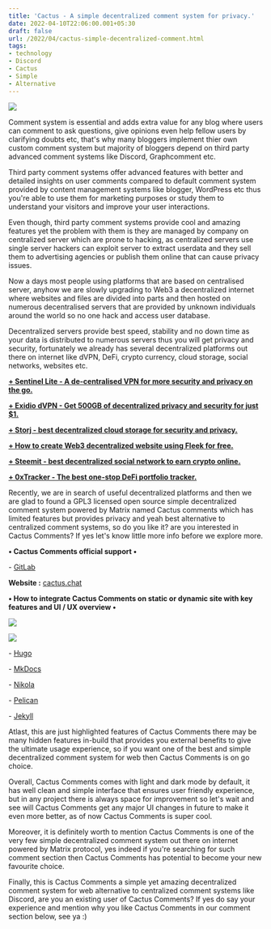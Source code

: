 ```yaml
---
title: 'Cactus - A simple decentralized comment system for privacy.'
date: 2022-04-10T22:06:00.001+05:30
draft: false
url: /2022/04/cactus-simple-decentralized-comment.html
tags: 
- technology
- Discord
- Cactus
- Simple
- Alternative
---
```


 [![](https://lh3.googleusercontent.com/-c1VDZFU8tPM/YlMHcjNH96I/AAAAAAAAKIg/ubl1eAgi3SIfkznepeEjnBjysnWtsPKRwCNcBGAsYHQ/s1600/1649608559458339-0.png)](https://lh3.googleusercontent.com/-c1VDZFU8tPM/YlMHcjNH96I/AAAAAAAAKIg/ubl1eAgi3SIfkznepeEjnBjysnWtsPKRwCNcBGAsYHQ/s1600/1649608559458339-0.png) 

  

Comment system is essential and adds extra value for any blog where users can comment to ask questions, give opinions even help fellow users by clarifying doubts etc, that's why many bloggers implement thier own custom comment system but majority of bloggers depend on third party advanced comment systems like Discord, Graphcomment etc.

  

Third party comment systems offer advanced features with better and detailed insights on user comments compared to default comment system provided by content management systems like blogger, WordPress etc thus you're able to use them for marketing purposes or study them to understand your visitors and improve your user interactions.

  

Even though, third party comment systems provide cool and amazing features yet the problem with them is they are managed by company on centralized server which are prone to hacking, as centralized servers use single server hackers can exploit server to extract userdata and they sell them to advertising agencies or publish them online that can cause privacy issues.

  

Now a days most people using platforms that are based on centralised server, anyhow we are slowly upgrading to Web3 a decentralized internet where websites and files are divided into parts and then hosted on numerous decentralised servers that are provided by unknown individuals around the world so no one hack and access user database.

  

Decentralized servers provide best speed, stability and no down time as your data is distributed to numerous servers thus you will get privacy and security, fortunately we already has several decentralized platforms out there on internet like dVPN, DeFi, crypto currency, cloud storage, social networks, websites etc.

  

**[\+ Sentinel Lite - A de-centralised VPN for more security and privacy on the go.](https://www.techtracker.in/2022/01/sentinel-lite-de-centralised-vpn-for.html)**

  

**[\+ Exidio dVPN - Get 500GB of decentralized privacy and security for just $1.](https://www.techtracker.in/2022/03/exidio-dvpn-get-500gb-of-decentralized.html)**

  

**[\+ Storj - best decentralized cloud storage for security and privacy.](https://www.techtracker.in/2022/04/storj-best-decentralized-cloud-storage.html)**

  

**[\+ How to create Web3 decentralized website using Fleek for free.](https://www.techtracker.in/2022/04/how-to-create-web3-decentralized.html)**

  

**[\+ Steemit - best decentralized social network to earn crypto online.](https://www.techtracker.in/2022/04/steemit-best-decentralized-social.html)**

  

**[\+ 0xTracker - The best one-stop DeFi portfolio tracker.](https://www.techtracker.in/2022/04/0xtracker-best-one-stop-defi-portfolio.html)**

  

Recently, we are in search of useful decentralized platforms and then we are glad to found a GPL3 licensed open source simple decentralized comment system powered by Matrix named Cactus comments which has limited features but provides privacy and yeah best alternative to centralized comment systems, so do you like it? are you interested in Cactus Comments? If yes let's know little more info before we explore more.

  

**• Cactus Comments official support •**

\- [GitLab](https://gitlab.com/cactus-comments/)

  

**Website :** [cactus.chat](http://cactus.chat)

  

**• How to integrate Cactus Comments on static or dynamic site with key features and UI / UX overview •**

 **[![](https://lh3.googleusercontent.com/-iD6joMgIusU/YlMHbm98FFI/AAAAAAAAKIc/rJwPpbwGzuEpCshmoUwoBdLbM6Xef1x2wCNcBGAsYHQ/s1600/1649608555991309-1.png)](https://lh3.googleusercontent.com/-iD6joMgIusU/YlMHbm98FFI/AAAAAAAAKIc/rJwPpbwGzuEpCshmoUwoBdLbM6Xef1x2wCNcBGAsYHQ/s1600/1649608555991309-1.png)** 

 **[![](https://lh3.googleusercontent.com/-ogBSsDUIxI0/YlMHa5frN8I/AAAAAAAAKIY/NDg_e_CdI_UveV7_Pt_bx5tkWCgJH1FrACNcBGAsYHQ/s1600/1649608552660137-2.png)](https://lh3.googleusercontent.com/-ogBSsDUIxI0/YlMHa5frN8I/AAAAAAAAKIY/NDg_e_CdI_UveV7_Pt_bx5tkWCgJH1FrACNcBGAsYHQ/s1600/1649608552660137-2.png)** 

\- [Hugo](https://cactus.chat/docs/integrations/hugo/)  

\- [MkDocs](https://cactus.chat/docs/integrations/mkdocs-material/)

\- [Nikola](https://cactus.chat/docs/integrations/nikola/)

\- [Pelican](https://cactus.chat/docs/integrations/pelican/)

\- [Jekyll](https://cactus.chat/docs/integrations/jekyll/) 

  

Atlast, this are just highlighted features of Cactus Comments there may be many hidden features in-build that provides you external benefits to give the ultimate usage experience, so if you want one of the best and simple decentralized comment system for web then Cactus Comments is on go choice.

  

Overall, Cactus Comments comes with light and dark mode by default, it has well clean and simple interface that ensures user friendly experience, but in any project there is always space for improvement so let's wait and see will Cactus Comments get any major UI changes in future to make it even more better, as of now Cactus Comments is super cool.

  

Moreover, it is definitely worth to mention Cactus Comments is one of the very few simple decentralized comment system out there on internet powered by Matrix protocol, yes indeed if you're searching for such comment section then Cactus Comments has potential to become your new favourite choice.

  

Finally, this is Cactus Comments a simple yet amazing decentralized comment system for web alternative to centralized comment systems like Discord, are you an existing user of Cactus Comments? If yes do say your experience and mention why you like Cactus Comments in our comment section below, see ya :)